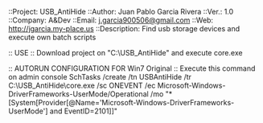 ::Project:      USB_AntiHide
::Author:       Juan Pablo Garcia Rivera
::Ver.:         1.0
::Company:      A&Dev
::Email:        j.garcia900506@gmail.com
::Web:          http://jgarcia.my-place.us
::Description:  Find usb storage devices and execute own batch scripts

:: USE ::
Download project on "C:\USB_AntiHide" and execute core.exe


:: AUTORUN CONFIGURATION FOR Win7 Original ::
Execute this command on admin console
SchTasks /create /tn USBAntiHide /tr C:\USB_AntiHide\core.exe /sc ONEVENT /ec Microsoft-Windows-DriverFrameworks-UserMode/Operational /mo "*[System[Provider[@Name='Microsoft-Windows-DriverFrameworks-UserMode'] and EventID=2101]]"
